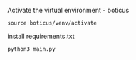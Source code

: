 Activate the virtual environment - boticus
```
source boticus/venv/activate
```
install requirements.txt

```
python3 main.py
```
